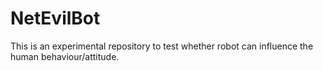 NetEvilBot
==========

This is an experimental repository to test whether robot can influence the human behaviour/attitude. 
